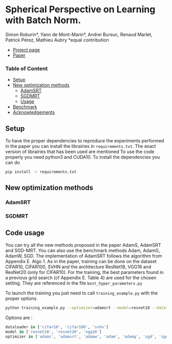 # Spherical Perspective on Learning with Batch Norm.
Simon Roburin\*, Yann de Mont-Marin\*, Andrei Bursuc, Renaud Marlet, Patrick Pérez, Mathieu Aubry
\*equal contribution

- [Project page](XXXXX)
- [Paper](XXXXX)


### Table of Content
- [Setup](#setup)
- [New optimization methods](#new-optimization-methods)
  - [AdamSRT](#adamsrt)
  - [SGDMRT](#sgdmrt)
  - [Usage](#usage)
- [Benchmark](#training)
- [Acknowledgements](#acknowledgement)

## Setup
To have the proper dependencies to reproduce the experiments performed in the paper you can install the librairies in `requirements.txt`.
The exact version of librairies that has been used are mentioned
To use the code properly you need python3 and CUDA10.
To install the dependencies you can do
```bash
pip install -r requirements.txt
```
## New optimization methods

### AdamSRT
### SGDMRT

## Code usage
You can try all the new methods proposed in the paper AdamS, AdamSRT and SGD-MRT. You can also use the benchmark methods Adam, AdamG, AdamW, SGD.
The implementation of AdamSRT follows the algorithm from Appendix E. Algo 1.
As in the paper, training can be done on the dataset CIFAR10, CIFAR100, SVHN and the architecture ResNet18, VGG16 and ResNet20 (only for CIFAR10).
For the training, the best parameters found in a previous grid search (cf Appendix E. Table 4) are used for the chosen setting. They are referenced in the file `best_hyper_parameters.py`

To launch the training you just need to call `training_example.py` with the proper options
```bash
python training_example.py --optimizer=adamsrt --model=resnet18 --dataloader=cifar100
```
Options are :
```python
dataloader in ['cifar10', 'cifar100', 'svhn']
model in ['resnet18', 'resnet20', 'vgg16']
optimizer in ['adams', 'adamsrt', 'adamw', 'adam', 'adamg', 'sgd', 'sgdmrt']
```
